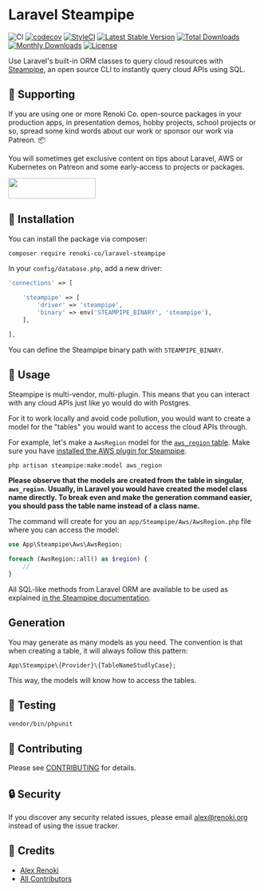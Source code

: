 Laravel Steampipe
=================

![CI](https://github.com/renoki-co/laravel-steampipe/workflows/CI/badge.svg?branch=master)
[![codecov](https://codecov.io/gh/renoki-co/laravel-steampipe/branch/master/graph/badge.svg)](https://codecov.io/gh/renoki-co/laravel-steampipe/branch/master)
[![StyleCI](https://github.styleci.io/repos/407113139/shield?branch=master)](https://github.styleci.io/repos/407113139)
[![Latest Stable Version](https://poser.pugx.org/renoki-co/laravel-steampipe/v/stable)](https://packagist.org/packages/renoki-co/laravel-steampipe)
[![Total Downloads](https://poser.pugx.org/renoki-co/laravel-steampipe/downloads)](https://packagist.org/packages/renoki-co/laravel-steampipe)
[![Monthly Downloads](https://poser.pugx.org/renoki-co/laravel-steampipe/d/monthly)](https://packagist.org/packages/renoki-co/laravel-steampipe)
[![License](https://poser.pugx.org/renoki-co/laravel-steampipe/license)](https://packagist.org/packages/renoki-co/laravel-steampipe)

Use Laravel's built-in ORM classes to query cloud resources with [Steampipe](https://hub.steampipe.io), an open source CLI to instantly query cloud APIs using SQL.

## 🤝 Supporting

If you are using one or more Renoki Co. open-source packages in your production apps, in presentation demos, hobby projects, school projects or so, spread some kind words about our work or sponsor our work via Patreon. 📦

You will sometimes get exclusive content on tips about Laravel, AWS or Kubernetes on Patreon and some early-access to projects or packages.

[<img src="https://c5.patreon.com/external/logo/become_a_patron_button.png" height="41" width="175" />](https://www.patreon.com/bePatron?u=10965171)

## 🚀 Installation

You can install the package via composer:

```bash
composer require renoki-co/laravel-steampipe
```

In your `config/database.php`, add a new driver:

```php
'connections' => [

    'steampipe' => [
        'driver' => 'steampipe',
        'binary' => env('STEAMPIPE_BINARY', 'steampipe'),
    ],

],
```

You can define the Steampipe binary path with `STEAMPIPE_BINARY`.

## 🙌 Usage

Steampipe is multi-vendor, multi-plugin. This means that you can interact with any cloud APIs just like yo would do with Postgres.

For it to work locally and avoid code pollution, you would want to create a model for the "tables" you would want to access the cloud APIs through.

For example, let's make a `AwsRegion` model for the [`aws_region` table](https://hub.steampipe.io/plugins/turbot/aws/tables/aws_region). Make sure you have [installed the AWS plugin for Steampipe](https://steampipe.io/docs).

```bash
php artisan steampipe:make:model aws_region
```

**Please observe that the models are created from the table in singular, `aws_region`. Usually, in Laravel you would have created the model class name directly. To break even and make the generation command easier, you should pass the table name instead of a class name.**

The command will create for you an `app/Steampipe/Aws/AwsRegion.php` file where you can access the model:

```php
use App\Steampipe\Aws\AwsRegion;

foreach (AwsRegion::all() as $region) {
    //
}
```

All SQL-like methods from Laravel ORM are available to be used as explained [in the Steampipe documentation](https://steampipe.io/docs/using-steampipe/writing-queries).

## Generation

You may generate as many models as you need. The convention is that when creating a table, it will always follow this pattern:

```
App\Steampipe\{Provider}\{TableNameStudlyCase};
```

This way, the models will know how to access the tables.

## 🐛 Testing

``` bash
vendor/bin/phpunit
```

## 🤝 Contributing

Please see [CONTRIBUTING](CONTRIBUTING.md) for details.

## 🔒  Security

If you discover any security related issues, please email alex@renoki.org instead of using the issue tracker.

## 🎉 Credits

- [Alex Renoki](https://github.com/rennokki)
- [All Contributors](../../contributors)

